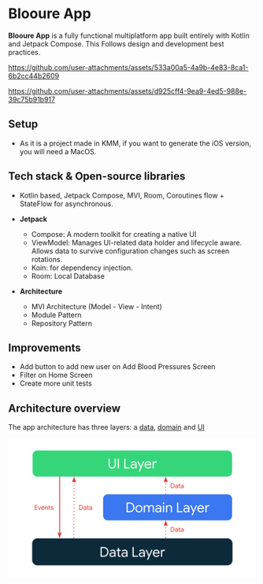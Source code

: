 Blooure App
==================

**Blooure App** is a fully functional multiplatform app built entirely with Kotlin and Jetpack Compose. This
Follows design and development best practices.

https://github.com/user-attachments/assets/533a00a5-4a9b-4e83-8ca1-6b2cc44b2609

https://github.com/user-attachments/assets/d925cff4-9ea9-4ed5-988e-39c75b91b917


## Setup
- As it is a project made in KMM, if you want to generate the iOS version, you will need a MacOS.

## Tech stack & Open-source libraries
- Kotlin based, Jetpack Compose, MVI, Room, Coroutines flow + StateFlow for asynchronous.

- **Jetpack**
  - Compose: A modern toolkit for creating a native UI
  - ViewModel: Manages UI-related data holder and lifecycle aware. Allows data to survive configuration changes such as screen rotations.
  - Koin: for dependency injection.
  - Room: Local Database

- **Architecture**
  - MVI Architecture (Model - View - Intent)
  - Module Pattern
  - Repository Pattern

## Improvements
- Add button to add new user on Add Blood Pressures Screen
- Filter on Home Screen
- Create more unit tests

## Architecture overview

The app architecture has three layers: a [data](https://developer.android.com/jetpack/guide/data-layer), [domain](https://developer.android.com/topic/architecture/domain-layer) and [UI](https://developer.android.com/jetpack/guide/ui-layer)


<center>
<img src="images/architecture-overall.png" width="600px" alt="Diagram showing overall app architecture" />
</center>
